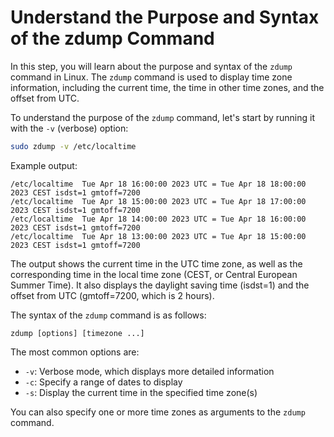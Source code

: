 # Understand the Purpose and Syntax of the zdump Command

In this step, you will learn about the purpose and syntax of the `zdump` command in Linux. The `zdump` command is used to display time zone information, including the current time, the time in other time zones, and the offset from UTC.

To understand the purpose of the `zdump` command, let's start by running it with the `-v` (verbose) option:

```bash
sudo zdump -v /etc/localtime
```

Example output:

```
/etc/localtime  Tue Apr 18 16:00:00 2023 UTC = Tue Apr 18 18:00:00 2023 CEST isdst=1 gmtoff=7200
/etc/localtime  Tue Apr 18 15:00:00 2023 UTC = Tue Apr 18 17:00:00 2023 CEST isdst=1 gmtoff=7200
/etc/localtime  Tue Apr 18 14:00:00 2023 UTC = Tue Apr 18 16:00:00 2023 CEST isdst=1 gmtoff=7200
/etc/localtime  Tue Apr 18 13:00:00 2023 UTC = Tue Apr 18 15:00:00 2023 CEST isdst=1 gmtoff=7200
```

The output shows the current time in the UTC time zone, as well as the corresponding time in the local time zone (CEST, or Central European Summer Time). It also displays the daylight saving time (isdst=1) and the offset from UTC (gmtoff=7200, which is 2 hours).

The syntax of the `zdump` command is as follows:

```
zdump [options] [timezone ...]
```

The most common options are:

- `-v`: Verbose mode, which displays more detailed information
- `-c`: Specify a range of dates to display
- `-s`: Display the current time in the specified time zone(s)

You can also specify one or more time zones as arguments to the `zdump` command.
